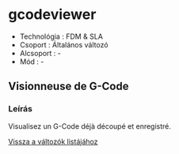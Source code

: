 # gcodeviewer

* Technológia : FDM & SLA
* Csoport : Általános változó
* Alcsoport : -
* Mód : -

## Visionneuse de G-Code

### Leírás

Visualisez un G-Code déjà découpé et enregistré.

[Vissza a változók listájához](/)

